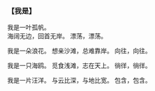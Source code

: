 ### 【我是】

 我是一叶孤帆。   
 海阔无边，回首无岸。 
 漂荡，漂荡。  
 
 我是一朵浪花。 
 想亲沙滩，总难靠岸。 
 向往，向往。  
 
 我是一只海鸥。 
 觅食浅滩，志在天上。 
 徜徉，徜徉。  
 
 我是一片汪洋。 
 与云比深，与地比宽。 
 包含，包含。 
